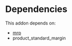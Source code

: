 # Dependencies

This addon depends on:

- [mrp](../../../../../oca-ocb-mrp/odoo-bringout-oca-ocb-mrp)
- product_standard_margin
